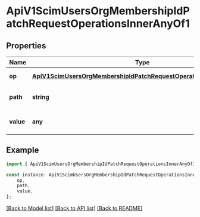 # ApiV1ScimUsersOrgMembershipIdPatchRequestOperationsInnerAnyOf1


## Properties

Name | Type | Description | Notes
------------ | ------------- | ------------- | -------------
**op** | [**ApiV1ScimUsersOrgMembershipIdPatchRequestOperationsInnerAnyOf1Op**](ApiV1ScimUsersOrgMembershipIdPatchRequestOperationsInnerAnyOf1Op.md) |  | [default to undefined]
**path** | **string** |  | [optional] [default to undefined]
**value** | **any** |  | [optional] [default to undefined]

## Example

```typescript
import { ApiV1ScimUsersOrgMembershipIdPatchRequestOperationsInnerAnyOf1 } from './api';

const instance: ApiV1ScimUsersOrgMembershipIdPatchRequestOperationsInnerAnyOf1 = {
    op,
    path,
    value,
};
```

[[Back to Model list]](../README.md#documentation-for-models) [[Back to API list]](../README.md#documentation-for-api-endpoints) [[Back to README]](../README.md)
